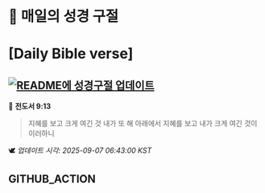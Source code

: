 # 🙏 매일의 성경 구절
# [Daily Bible verse]
## [![README에 성경구절 업데이트](https://github.com/DONGSUKA/first_test/actions/workflows/update-readme-bible.yml/badge.svg)](https://github.com/DONGSUKA/first_test/actions/workflows/update-readme-bible.yml)
<!-- START_BIBLE_VERSE -->
📖 **전도서 9:13**
> 지혜를 보고 크게 여긴 것 내가 또 해 아래에서 지혜를 보고 내가 크게 여긴 것이 이러하니

🕊️ _업데이트 시각: 2025-09-07 06:43:00 KST_
  <!-- END_BIBLE_VERSE -->
## GITHUB_ACTION
